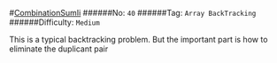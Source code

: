 #[CombinationSumIi](https://leetcode.com/problems/combination-sum-ii/)
######No: `40`
######Tag: `Array BackTracking`
######Difficulty: `Medium`

This is a typical backtracking problem. But the important part is how to eliminate the 
duplicant pair
